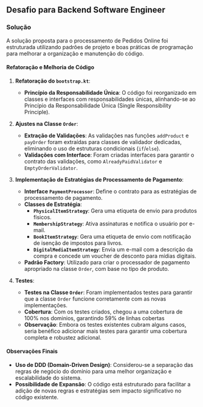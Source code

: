 ## Desafio para Backend Software Engineer

### Solução

A solução proposta para o processamento de Pedidos Online foi estruturada utilizando padrões de projeto e boas práticas de programação para melhorar a organização e manutenção do código.

#### Refatoração e Melhoria de Código

1. **Refatoração do `bootstrap.kt`**:
    - **Princípio da Responsabilidade Única**: O código foi reorganizado em classes e interfaces com responsabilidades únicas, alinhando-se ao Princípio da Responsabilidade Única (Single Responsibility Principle).

2. **Ajustes na Classe `Order`**:
    - **Extração de Validações**: As validações nas funções `addProduct` e `payOrder` foram extraídas para classes de validador dedicadas, eliminando o uso de estruturas condicionais (`if`/`else`).
    - **Validações com Interface**: Foram criadas interfaces para garantir o contrato das validações, como `AlreadyPaidValidator` e `EmptyOrderValidator`.

3. **Implementação de Estratégias de Processamento de Pagamento**:
    - **Interface `PaymentProcessor`**: Define o contrato para as estratégias de processamento de pagamento.
    - **Classes de Estratégia**:
        - **`PhysicalItemStrategy`**: Gera uma etiqueta de envio para produtos físicos.
        - **`MembershipStrategy`**: Ativa assinaturas e notifica o usuário por e-mail.
        - **`BookItemStrategy`**: Gera uma etiqueta de envio com notificação de isenção de impostos para livros.
        - **`DigitalMediaItemStrategy`**: Envia um e-mail com a descrição da compra e concede um voucher de desconto para mídias digitais.
    - **Padrão Factory**: Utilizado para criar o processador de pagamento apropriado na classe `Order`, com base no tipo de produto.

4. **Testes**:
    - **Testes na Classe `Order`**: Foram implementados testes para garantir que a classe `Order` funcione corretamente com as novas implementações.
    - **Cobertura**: Com os testes criados, chegou a uma cobertura de 100% nos dominios, garantindo 59% de linhas cobertas
    - **Observação**: Embora os testes existentes cubram alguns casos, seria benéfico adicionar mais testes para garantir uma cobertura completa e robustez adicional.

#### Observações Finais

- **Uso de DDD (Domain-Driven Design)**: Considerou-se a separação das regras de negócio do domínio para uma melhor organização e escalabilidade do sistema.
- **Possibilidade de Expansão**: O código está estruturado para facilitar a adição de novas regras e estratégias sem impacto significativo no código existente.